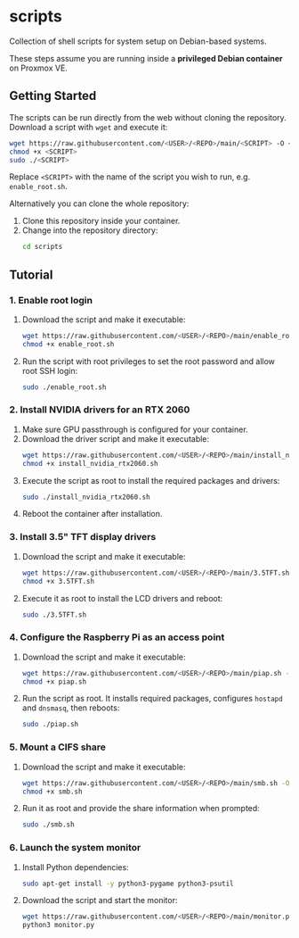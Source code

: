 # scripts

Collection of shell scripts for system setup on Debian-based systems.

These steps assume you are running inside a **privileged Debian container** on Proxmox VE.

## Getting Started

The scripts can be run directly from the web without cloning the repository. Download a script with `wget` and execute it:

```bash
wget https://raw.githubusercontent.com/<USER>/<REPO>/main/<SCRIPT> -O <SCRIPT>
chmod +x <SCRIPT>
sudo ./<SCRIPT>
```

Replace `<SCRIPT>` with the name of the script you wish to run, e.g. `enable_root.sh`.

Alternatively you can clone the whole repository:

1. Clone this repository inside your container.
2. Change into the repository directory:
   ```bash
   cd scripts
   ```

## Tutorial

### 1. Enable root login

1. Download the script and make it executable:
   ```bash
   wget https://raw.githubusercontent.com/<USER>/<REPO>/main/enable_root.sh -O enable_root.sh
   chmod +x enable_root.sh
   ```
2. Run the script with root privileges to set the root password and allow root SSH login:
   ```bash
   sudo ./enable_root.sh
   ```

### 2. Install NVIDIA drivers for an RTX 2060

1. Make sure GPU passthrough is configured for your container.
2. Download the driver script and make it executable:
   ```bash
   wget https://raw.githubusercontent.com/<USER>/<REPO>/main/install_nvidia_rtx2060.sh -O install_nvidia_rtx2060.sh
   chmod +x install_nvidia_rtx2060.sh
   ```
3. Execute the script as root to install the required packages and drivers:
   ```bash
   sudo ./install_nvidia_rtx2060.sh
   ```
4. Reboot the container after installation.

### 3. Install 3.5" TFT display drivers

1. Download the script and make it executable:
   ```bash
   wget https://raw.githubusercontent.com/<USER>/<REPO>/main/3.5TFT.sh -O 3.5TFT.sh
   chmod +x 3.5TFT.sh
   ```
2. Execute it as root to install the LCD drivers and reboot:
   ```bash
   sudo ./3.5TFT.sh
   ```

### 4. Configure the Raspberry Pi as an access point

1. Download the script and make it executable:
   ```bash
   wget https://raw.githubusercontent.com/<USER>/<REPO>/main/piap.sh -O piap.sh
   chmod +x piap.sh
   ```
2. Run the script as root. It installs required packages, configures `hostapd` and `dnsmasq`, then reboots:
   ```bash
   sudo ./piap.sh
   ```

### 5. Mount a CIFS share

1. Download the script and make it executable:
   ```bash
   wget https://raw.githubusercontent.com/<USER>/<REPO>/main/smb.sh -O smb.sh
   chmod +x smb.sh
   ```
2. Run it as root and provide the share information when prompted:
   ```bash
   sudo ./smb.sh
   ```

### 6. Launch the system monitor

1. Install Python dependencies:
   ```bash
   sudo apt-get install -y python3-pygame python3-psutil
   ```
2. Download the script and start the monitor:
   ```bash
   wget https://raw.githubusercontent.com/<USER>/<REPO>/main/monitor.py -O monitor.py
   python3 monitor.py
   ```
